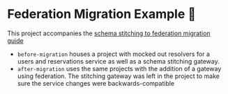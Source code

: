 # Federation Migration Example 🚀

This project accompanies the [schema stitching to federation migration guide]()

- `before-migration` houses a project with mocked out resolvers for a users and reservations service as well as a schema stitching gateway. 
- `after-migration` uses the same projects with the addition of a gateway using federation. The stitching gateway was left in the project to make sure the service changes were backwards-compatible
